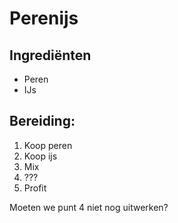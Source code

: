 # Perenijs

## Ingrediënten

* Peren
* IJs

## Bereiding:

1. Koop peren
2. Koop ijs
3. Mix
4. ???
5. Profit

Moeten we punt 4 niet nog uitwerken?
